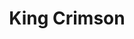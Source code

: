 ---
title: "King Crimson"
summary: "King Crimson are a progressive rock band formed in 1968 in London, England. The band draws inspiration from a wide variety of music, incorporating elements of classical, jazz, folk, heavy metal, gamelan, industrial, electronic, experimental music and new wave. They exerted a strong influence on the early 1970s progressive rock movement, including on contemporaries such as Yes and Genesis, and continue to inspire subsequent generations of artists across multiple genres. The band earned a large cult following.Founded by Robert Fripp, Michael Giles, Greg Lake, Ian McDonald and lyricist Peter Sinfield, the band initially focused on a dramatic sound layered with Mellotron, McDonald's saxophone and flute, and Lake's powerful lead vocals. Their debut album, In the Court of the Crimson King , remains their most commercially successful and influential release, with a potent mixture of jazz, classical and experimental music. Following the sudden simultaneous departures of McDonald and Giles, with Lake also leaving very shortly afterwards, Fripp and Sinfield assumed direction of the group for In the Wake of Poseidon , Lizard , and Islands with Mel Collins, Boz Burrell and Ian Wallace among the band members during this period. In 1972, Fripp changed the group's instrumentation and approach, drawing from European free improvisation, and developing ever more complex compositions. With Bill Bruford, John Wetton, David Cross and, briefly, Jamie Muir, they reached what some saw as a creative peak on Larks' Tongues in Aspic , Starless and Bible Black , and Red . Fripp disbanded this group in 1974.
In 1981, Fripp and Bruford reformed King Crimson with another change in musical direction. The new group also included Adrian Belew and Tony Levin. They drew influence from African music, gamelan, post-punk and New York minimalism. This group lasted three years, resulting in the trio of albums Discipline , Beat and Three of a Perfect Pair . Following a decade-long hiatus, Fripp revived the group as a sextet he called the \"double trio\" in 1994 adding Pat Mastelotto and Trey Gunn. This group participated in another three-year cycle of activity that included the release of Thrak , and multiple concert recordings. There was a hiatus between 1997 and 2000. Four members of the previous sextet reunited in 2000 as a more industrial-oriented King Crimson, called the \"double duo\", releasing The Construkction of Light and The Power to Believe . After a five-year hiatus, the group expanded for a 2008 tour celebrating the 40th anniversary of their 1968 formation.
Following another hiatus , during which Fripp was thought to be retired, King Crimson came together again in 2013; this time as a septet with an unusual three-drumkit frontline, and new second guitarist and singer Jakko Jakszyk. This version of King Crimson continued to tour from 2014 to 2021, and released multiple live albums, rearranging and reinterpreting music from across the band's entire 50-year career for the first time."
image: "king-crimson.jpg"
apple_music_artist_url: "https://music.apple.com/gb/artist/king-crimson/627204"
wikipedia_url: "https://en.wikipedia.org/wiki/King_Crimson"
---